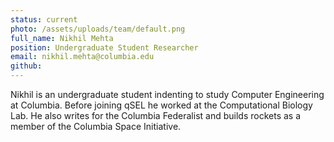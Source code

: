 ```yaml
---
status: current
photo: /assets/uploads/team/default.png
full_name: Nikhil Mehta
position: Undergraduate Student Researcher
email: nikhil.mehta@columbia.edu
github:
---
```

Nikhil is an undergraduate student indenting to study Computer Engineering at Columbia. Before joining qSEL he worked at the Computational Biology Lab. He also writes for the Columbia Federalist and builds rockets as a member of the Columbia Space Initiative.
